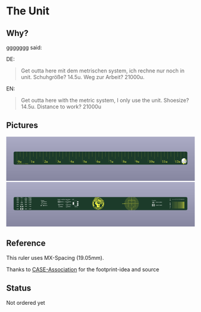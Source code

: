 # The Unit

## Why?
ggggggg said:

DE:
> Get outta here mit dem metrischen system, ich rechne nur noch in unit. Schuhgröße? 14.5u. Weg zur Arbeit? 21000u.

EN:
> Get outta here with the metric system, I only use the unit. Shoesize? 14.5u. Distance to work? 21000u

## Pictures

![frontrender](https://github.com/Technofrikus/keyboard-unit-pcb-ruler/blob/master/photos/render_front.png)
![backrender](https://github.com/Technofrikus/keyboard-unit-pcb-ruler/blob/master/photos/render_back.png)

## Reference
This ruler uses MX-Spacing (19.05mm).

Thanks to [CASE-Association](https://github.com/CASE-Association/pcb_ruler?tab=readme-ov-file) for the footprint-idea and source

## Status
Not ordered yet
